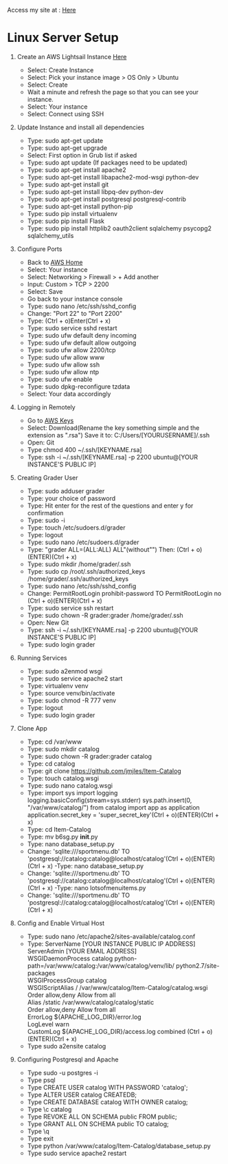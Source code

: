 Access my site at : [Here](http://Placeholder) 
 
Linux Server Setup 
================== 
1. Create an AWS Lightsail Instance [Here](https://lightsail.aws.amazon.com/ls/webapp/home/instances)  
	- Select: Create Instance
	- Select: Pick your instance image > OS Only > Ubuntu
	- Select: Create
	- Wait a minute and refresh the page so that you can see your instance.
	- Select: Your instance
	- Select: Connect using SSH

2. Update Instance and install all dependencies
	- Type: sudo apt-get update
	- Type: sudo apt-get upgrade
	- Select: First option in Grub list if asked
	- Type: sudo apt update (If packages need to be updated)
	- Type: sudo apt-get install apache2
	- Type: sudo apt-get install libapache2-mod-wsgi python-dev
	- Type: sudo apt-get install git
	- Type: sudo apt-get install libpq-dev python-dev
	- Type: sudo apt-get install postgresql postgresql-contrib
	- Type: sudo apt-get install python-pip
	- Type: sudo pip install virtualenv
	- Type: sudo pip install Flask
	- Type: sudo pip install httplib2 oauth2client sqlalchemy psycopg2 sqlalchemy_utils

3. Configure Ports
	- Back to [AWS Home](https://lightsail.aws.amazon.com/ls/webapp/home/instances)
	- Select: Your instance
	- Select: Networking > Firewall > + Add another
	- Input: Custom > TCP > 2200
	- Select: Save
	- Go back to your instance console
	- Type: sudo nano /etc/ssh/sshd_config
	- Change: "Port 22" to "Port 2200"
	- Type: (Ctrl + o)Enter(Ctrl + x) 
	- Type: sudo service sshd restart
	- Type: sudo ufw default deny incoming
	- Type: sudo ufw default allow outgoing
	- Type: sudo ufw allow 2200/tcp
	- Type: sudo ufw allow www
	- Type: sudo ufw allow ssh
	- Type: sudo ufw allow ntp
	- Type: sudo ufw enable
	- Type: sudo dpkg-reconfigure tzdata
	- Select: Your data accordingly

4. Logging in Remotely
	- Go to [AWS Keys](https://lightsail.aws.amazon.com/ls/webapp/account/keys)
	- Select: Download(Rename the key something simple and the extension as ".rsa") Save it to: C:/Users/[YOURUSERNAME]/.ssh
	- Open: Git
	- Type chmod 400 ~/.ssh/[KEYNAME.rsa]
	- Type: ssh -i ~/.ssh/[KEYNAME.rsa] -p 2200 ubuntu@[YOUR INSTANCE'S PUBLIC IP]

5. Creating Grader User
	- Type: sudo adduser grader
	- Type: your choice of password
	- Type: Hit enter for the rest of the questions and enter y for confirmation
	- Type: sudo -i
	- Type: touch /etc/sudoers.d/grader
	- Type: logout
	- Type: sudo nano /etc/sudoers.d/grader
	- Type: "grader ALL=(ALL:ALL) ALL"(without"") Then: (Ctrl + o)(ENTER)(Ctrl + x)
	- Type: sudo mkdir /home/grader/.ssh 
	- Type: sudo cp /root/.ssh/authorized_keys /home/grader/.ssh/authorized_keys
	- Type: sudo nano /etc/ssh/sshd_config
	- Change: PermitRootLogin prohibit-password TO PermitRootLogin no (Ctrl + o)(ENTER)(Ctrl + x)
	- Type: sudo service ssh restart
	- Type: sudo chown -R grader:grader /home/grader/.ssh
	- Open: New Git
	- Type: ssh -i ~/.ssh/[KEYNAME.rsa] -p 2200 ubuntu@[YOUR INSTANCE'S PUBLIC IP]
	- Type: sudo login grader

6. Running Services
	- Type: sudo a2enmod wsgi
	- Type: sudo service apache2 start
	- Type: virtualenv venv
	- Type: source venv/bin/activate
	- Type: sudo chmod -R 777 venv
	- Type: logout
	- Type: sudo login grader

7. Clone App
	- Type: cd /var/www
	- Type: sudo mkdir catalog
	- Type: sudo chown -R grader:grader catalog
	- Type: cd catalog
	- Type: git clone https://github.com/jmjles/Item-Catalog
	- Type: touch catalog.wsgi
	- Type: sudo nano catalog.wsgi
	- Type: import sys 
	  import logging 
	logging.basicConfig(stream=sys.stderr) 
sys.path.insert(0, "/var/www/catalog/") 
from catalog import app as application 
application.secret_key = 'super_secret_key'(Ctrl + o)(ENTER)(Ctrl + x) 
	- Type: cd Item-Catalog
	- Type: mv b6sg.py __init__.py
	- Type: nano database_setup.py
	- Change: 'sqlite:///sportmenu.db' TO 'postgresql://catalog:catalog@localhost/catalog'(Ctrl + o)(ENTER)(Ctrl + x)
	-Type: nano database_setup.py
	- Change: 'sqlite:///sportmenu.db' TO 'postgresql://catalog:catalog@localhost/catalog'(Ctrl + o)(ENTER)(Ctrl + x)
	-Type: nano lotsofmenuitems.py
	- Change: 'sqlite:///sportmenu.db' TO 'postgresql://catalog:catalog@localhost/catalog'(Ctrl + o)(ENTER)(Ctrl + x)
8. Config and Enable Virtual Host
	- Type: sudo nano /etc/apache2/sites-available/catalog.conf
	- Type:
	ServerName [YOUR INSTANCE PUBLIC IP ADDRESS]  
ServerAdmin [YOUR EMAIL ADDRESS]  
WSGIDaemonProcess catalog python-path=/var/www/catalog:/var/www/catalog/venv/lib/ python2.7/site-packages  
WSGIProcessGroup catalog  
WSGIScriptAlias / /var/www/catalog/Item-Catalog/catalog.wsgi  
Order allow,deny Allow from all  
Alias /static /var/www/catalog/catalog/static  
Order allow,deny Allow from all  
ErrorLog ${APACHE_LOG_DIR}/error.log  
LogLevel warn  
CustomLog ${APACHE_LOG_DIR}/access.log combined (Ctrl + o)(ENTER)(Ctrl + x)
	- Type sudo a2ensite catalog

9. Configuring Postgresql and Apache 
	- Type sudo -u postgres -i 
	- Type psql 
	- Type CREATE USER catalog WITH PASSWORD 'catalog'; 
	- Type ALTER USER catalog CREATEDB; 
	- Type CREATE DATABASE catalog WITH OWNER catalog; 
	- Type \c catalog 
	- Type REVOKE ALL ON SCHEMA public FROM public; 
	- Type GRANT ALL ON SCHEMA public TO catalog; 
	- Type \q 
	- Type exit 
	- Type python /var/www/catalog/Item-Catalog/database_setup.py 
	- Type sudo service apache2 restart 